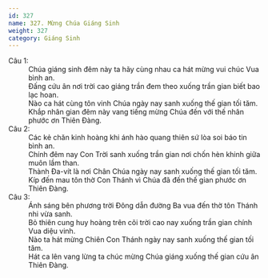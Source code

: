 ```yaml
---
id: 327
name: 327. Mừng Chúa Giáng Sinh
weight: 327
category: Giáng Sinh
---
```

<dl><dt>Câu 1:</dt><dd data-verse="1">Chúa giáng sinh đêm này ta hãy cùng nhau ca hát mừng vui chúc Vua bình an. <br/>Đấng cứu ân nơi trời cao giáng trần đem theo xuống trần gian biết bao lạc hoan. <br/>Nào ca hát cùng tôn vinh Chúa ngày nay sanh xuống thế gian tối tăm. <br/>Khắp nhân gian đêm này vang tiếng mừng Chúa đến với thế nhân phước ơn Thiên Đàng. </dd><dt>Câu 2:</dt><dd data-verse="2">Các kẻ chăn kinh hoàng khi ánh hào quang thiên sứ lòa soi báo tin bình an. <br/>Chính đêm nay Con Trời sanh xuống trần gian nơi chốn hèn khinh giữa muôn lầm than. <br/>Thành Đa-vít là nơi Chân Chúa ngày nay sanh xuống thế gian tối tăm. <br/>Kíp đến mau tôn thờ Con Thánh vì Chúa đã đến thế gian phước ơn Thiên Đàng. </dd><dt>Câu 3:</dt><dd data-verse="3">Ánh sáng bên phương trời Đông dẫn đường Ba vua đến thờ tôn Thánh nhi vừa sanh. <br/>Bỏ thiên cung huy hoàng trên cõi trời cao nay xuống trần gian chính Vua diệu vinh. <br/>Nào ta hát mừng Chiên Con Thánh ngày nay sanh xuống thế gian tối tăm. <br/>Hát ca lên vang lừng ta chúc mừng Chúa giáng xuống thế gian cứu ân Thiên Đàng. </dd></dl>
